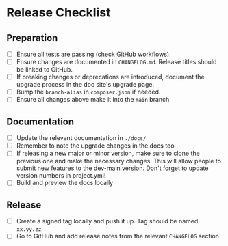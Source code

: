 # Release Checklist

## Preparation

- [ ] Ensure all tests are passing (check GitHub workflows).
- [ ] Ensure changes are documented in `CHANGELOG.md`. Release titles should be linked to GitHub.
- [ ] If breaking changes or deprecations are introduced, document the upgrade process in the doc site's upgrade page.
- [ ] Bump the `branch-alias` in `composer.json` if needed.
- [ ] Ensure all changes above make it into the `main` branch

## Documentation

- [ ] Update the relevant documentation in `./docs/`
- [ ] Remember to note the upgrade changes in the docs too
- [ ] If releasing a new major or minor version, make sure to clone the previous one and make the necessary changes.  This will allow people to submit new features to the dev-main version. Don't forget to update version numbers in project.yml!
- [ ] Build and preview the docs locally

## Release

- [ ] Create a signed tag locally and push it up. Tag should be named `xx.yy.zz`.
- [ ] Go to GitHub and add release notes from the relevant `CHANGELOG` section.
